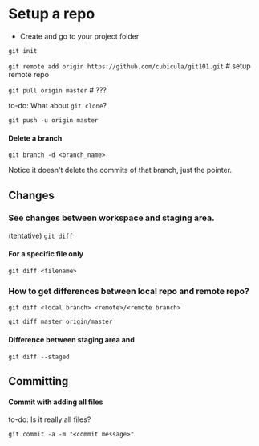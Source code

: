 # Setup a repo
* Create and go to your project folder

`git init`

`git remote add origin https://github.com/cubicula/git101.git` # setup remote repo

`git pull origin master` # ???

to-do: What about `git clone`?

`git push -u origin master`

#### Delete a branch
`git branch -d <branch_name>`

Notice it doesn't delete the commits of that branch, just the pointer.

## Changes

### See changes between workspace and staging area.
(tentative)
`git diff`

#### For a specific file only
`git diff <filename>`

### How to get differences between local repo and remote repo?
`git diff <local branch> <remote>/<remote branch>`

`git diff master origin/master`

#### Difference between staging area and <???>
`git diff --staged`

## Committing
#### Commit with adding all files

to-do: Is it really all files?

`git commit -a -m "<commit message>"`
